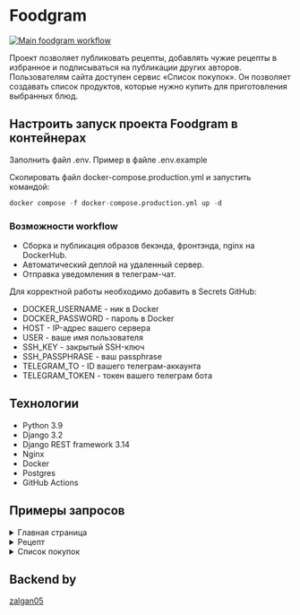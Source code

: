 #  Foodgram

[![Main foodgram workflow](https://github.com/zalgan05/foodgram-project-react/actions/workflows/main.yml/badge.svg?branch=master)](https://github.com/zalgan05/foodgram-project-react/actions/workflows/main.yml)

Проект позволяет публиковать рецепты, добавлять чужие рецепты в избранное и подписываться на публикации других авторов. Пользователям сайта  доступен сервис «Список покупок». Он позволяет создавать список продуктов, которые нужно купить для приготовления выбранных блюд.

## Настроить запуск проекта Foodgram в контейнерах

Заполнить файл .env. Пример в файле .env.example

Скопировать файл docker-compose.production.yml и запустить командой:
```python
docker compose -f docker-compose.production.yml up -d
```

### Возможности workflow

* Сборка и публикация образов бекэнда, фронтэнда, nginx на DockerHub.
* Автоматический деплой на удаленный сервер.
* Отправка уведомления в телеграм-чат.

Для корректной работы необходимо добавить в Secrets GitHub:
* DOCKER_USERNAME - ник в Docker
* DOCKER_PASSWORD - пароль в Docker
* HOST - IP-адрес вашего сервера
* USER - ваше имя пользователя
* SSH_KEY - закрытый SSH-ключ
* SSH_PASSPHRASE - ваш passphrase
* TELEGRAM_TO - ID вашего телеграм-аккаунта
* TELEGRAM_TOKEN - токен вашего телеграм бота

## Технологии

* Python 3.9
* Django 3.2
* Django REST framework 3.14
* Nginx
* Docker
* Postgres
* GitHub Actions

## Примеры запросов

<details>
<summary>Главная страница</summary>

![главный](https://github.com/zalgan05/foodgram-project-react/assets/119598678/0f0f5ea0-72f4-4324-b309-84923a306835)

</details>

<details>
<summary>Рецепт</summary>

![рецепт](https://github.com/zalgan05/foodgram-project-react/assets/119598678/cf0a5f70-f4a0-4c55-9be5-f266edb2e230)

</details>

<details>
<summary>Список покупок</summary>

![список покупок](https://github.com/zalgan05/foodgram-project-react/assets/119598678/eb9c851c-28b7-4c94-9048-bb43e42e5265)

</details>

## Backend by

[zalgan05](https://github.com/zalgan05)
